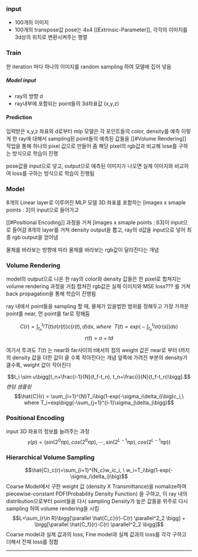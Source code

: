 ### input
- 100개의 이미지
- 100개의 transpose값
	pose는 4x4 [[Extrinsic-Parameter]], 각각의 이미지를 3d상의 위치로 변환시켜주는 행렬

### Train
한 iteration 마다 하나의 이미지를 random sampling 하여 모델에 집어 넣음
##### Model input
- ray의 방향 d
- ray내부에 포함되는 point들의 3d좌표값 (x,y,z)

#### Prediction
입력받은 x,y,z 좌표와 d로부터 mlp 모델은 각 포인트들의 color, density를 예측
이렇게 한 ray에 대해서 sampling된 point들의 예측된 값들을 [[#Volume Rendering]] 작업을 통해 하나의 pixel 값으로 만들어 줌
해당 pixel의 rgb값과 비교해 lose를 구하는 방식으로 학습이 진행

pose값을 input으로 넣고, output으로 예측된 이미지가 나오면 실제 이미지와 비교하여 loss를 구하는 방식으로 학습이 진행됨

### Model
8개의 Linear layer로 이루어진 MLP 모델
3D 좌표를 포함하는 [images x smaple points : 3]이 input으로 들어가고

[[#Positional Encoding]] 과정을 거쳐 [images x smaple points : 63]이 input으로 들어감
8개의 layer를 거쳐 density output을 뽑고, ray의 d값을 input으로 넣어 최종 rgb output을 얻어냄

물체를 바라보는 방향에 따라 물체를 바라보는 rgb값이 달라진다는 개념

### Volume Rendering
model의 output으로 나온 한 ray의 color와 density 값들은 한 pixel로 합쳐지는 volume rendering 과정을 거침
합쳐진 rgb값은 실제 이미지와 MSE loss??? 를 거쳐 back propagation을 통해 학습이 진행됨

ray 내에서 point들을 sampling 할 때, 물체가 있을법한 범위를 정해두고 가장 가까운 point를 near, 먼 point를 far로 정해둠

$$C(r) = \int_{t_n}^{t_f}T(t) \sigma(r(t))c(r(t),d)\mathrm{d}x, \ where \ \ T(t)=exp\bigg(-\int_{t_n}^{t_f}\sigma(r(s))ds\bigg)$$
$$r(t)=o+td$$

여기서 투과도 $T(t)$ 는 near와 far사이의 t에서의 점의 weight 값은 near로 부터 t까지의 density 값을 더한 값이 클 수록 작아진다는 개념
앞쪽에 가려진 부분의 density가 클수록, weight 값이 작아진다

$$t_i \sim u\bigg[t_n+\frac{i-1}{N}(t_f-t_n), t_n+\frac{i}{N}(t_f-t_n)\bigg].$$
*랜덤 샘플링*
$$\hat{C}(r) = \sum_{i=1}^{N}T_i\big(1-exp(-\sigma_i\delta_i)\big)c_i,\ where T_i=exp\bigg(-\sum_{j=1}^{i-1}\sigma_j\delta_j\bigg)$$


### Positional Encoding
input 3D 좌표의 정보를 늘려주는 과정
$$\gamma(p) = \big(sin(2^0\pi p),cos(2^0\pi p),\cdots,sin(2^{L-1}\pi p),cos(2^{L-1}\pi p)\big)$$



### Hierarchical Volume Sampling
$$\hat{C}_c(r)=\sum_{i=1}^{N_c}w_ic_i, \ w_i=T_i\big(1-exp(-\sigma_i\delta_i)\big)$$
Coarse Model에서 구한 weight 값 (density X Transmittance)을 nomalize하여 piecewise-constant PDF(Probability Density Function) 을 구하고, 이 ray 내의 distribution으로부터 point들을 다시 sampling
Density가 높은 값들을 위주로 다시 sampling 하여 volume rendering을 시킴
$$L=\sum_{r\in R}\bigg[\parallel \hat{C_c}(r)-C(r) \parallel^2_2 \bigg] + \bigg[\parallel \hat{C_f}(r)-C(r) \parallel^2_2 \bigg]$$
Coarse model과 실제 값과의 loss, Fine model과 실제 값과의 loss를 각각 구하고 더해서 전체 loss를 정함


---
